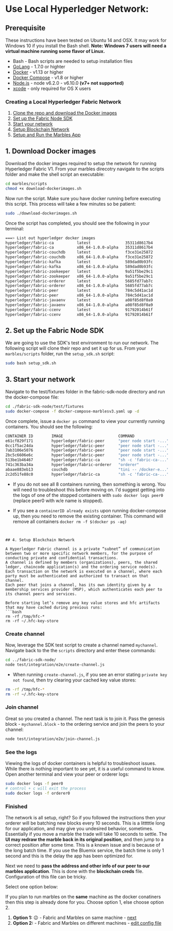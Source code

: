 # Use Local Hyperledger Network:

## Prerequisite

These instructions have been tested on Ubuntu 14 and OSX.  It may work for Windows 10 if you install the Bash shell.
**Note: Windows 7 users will need a virtual machine running some flavor of Linux.**

* Bash - Bash scripts are needed to setup installation files
* [GoLang](https://golang.org/) - 1.7.0 or highter
* [Docker](https://www.docker.com/products/overview) - v1.13 or higher
* [Docker Compose](https://docs.docker.com/compose/overview/) - v1.8 or higher
* [Node.js](https://nodejs.org/en/download/) - node v6.2.0 - v6.10.0 **(v7+ not supported)**
* [xcode](https://developer.apple.com/xcode/) - only required for OS X users


### Creating a Local Hyperledger Fabric Network

1. [Clone the repo and download the Docker images](#1-clone-the-repo-and-download-the-docker-images)
2. [Set up the Fabric Node SDK](#2-set-up-the-fabric-node-sdk)
3. [Start your network](#3-start-your-network)
4. [Setup Blockchain Network](#4-setup-blockchain-network)
5. [Setup and Run the Marbles App](#5-setup-and-run-marbles)


## 1. Download Docker images

Download the docker images required to setup the network for running Hyperledger Fabric V1.
From your marbles direcotry navigate to the scripts folder and make the shell script an executable:

```bash
cd marbles/scripts
chmod +x download-dockerimages.sh
```

Now run the script. Make sure you have docker running before executing this script. This process will take a few minutes so be patient:

```bash
sudo ./download-dockerimages.sh
```

Once the script has completed, you should see the following in your terminal:

```bash
===> List out hyperledger docker images
hyperledger/fabric-ca          latest               35311d8617b4        3 weeks ago         240 MB
hyperledger/fabric-ca          x86_64-1.0.0-alpha   35311d8617b4        3 weeks ago         240 MB
hyperledger/fabric-couchdb     latest               f3ce31e25872        3 weeks ago         1.51 GB
hyperledger/fabric-couchdb     x86_64-1.0.0-alpha   f3ce31e25872        3 weeks ago         1.51 GB
hyperledger/fabric-kafka       latest               589dad0b93fc        3 weeks ago         1.3 GB
hyperledger/fabric-kafka       x86_64-1.0.0-alpha   589dad0b93fc        3 weeks ago         1.3 GB
hyperledger/fabric-zookeeper   latest               9a51f5be29c1        3 weeks ago         1.31 GB
hyperledger/fabric-zookeeper   x86_64-1.0.0-alpha   9a51f5be29c1        3 weeks ago         1.31 GB
hyperledger/fabric-orderer     latest               5685fd77ab7c        3 weeks ago         182 MB
hyperledger/fabric-orderer     x86_64-1.0.0-alpha   5685fd77ab7c        3 weeks ago         182 MB
hyperledger/fabric-peer        latest               784c5d41ac1d        3 weeks ago         184 MB
hyperledger/fabric-peer        x86_64-1.0.0-alpha   784c5d41ac1d        3 weeks ago         184 MB
hyperledger/fabric-javaenv     latest               a08f85d8f0a9        3 weeks ago         1.42 GB
hyperledger/fabric-javaenv     x86_64-1.0.0-alpha   a08f85d8f0a9        3 weeks ago         1.42 GB
hyperledger/fabric-ccenv       latest               91792014b61f        3 weeks ago         1.29 GB
hyperledger/fabric-ccenv       x86_64-1.0.0-alpha   91792014b61f        3 weeks ago         1.29 GB
```

## 2. Set up the Fabric Node SDK

We are going to use the SDK's test environment to run our network. 
The following script will clone their repo and set it up for us. 
From your `marbles/scripts` folder, run the `setup_sdk.sh` script:
```bash
sudo bash setup_sdk.sh
```

## 3. Start your network

Navigate to the test/fixtures folder in the fabric-sdk-node directory and run the docker-compose file:

```bash
cd ./fabric-sdk-node/test/fixtures
sudo docker-compose -f docker-compose-marblesv3.yaml up -d
```

Once complete, issue a `docker ps` command to view your currently running containers. You should see the following:
```bash
CONTAINER ID        IMAGE                        COMMAND                  CREATED             STATUS                       PORTS                                            NAMES
e61cf829f171        hyperledger/fabric-peer      "peer node start -..."   3 minutes ago       Up 2 minutes        0.0.0.0:7056->7051/tcp, 0.0.0.0:7058->7053/tcp   peer1
0cc1f5ac24da        hyperledger/fabric-peer      "peer node start -..."   3 minutes ago       Up 2 minutes        0.0.0.0:8056->7051/tcp, 0.0.0.0:8058->7053/tcp   peer3
7ab3106e5076        hyperledger/fabric-peer      "peer node start -..."   3 minutes ago       Up 3 minutes        0.0.0.0:7051->7051/tcp, 0.0.0.0:7053->7053/tcp   peer0
2bc5c6606e6c        hyperledger/fabric-peer      "peer node start -..."   3 minutes ago       Up 3 minutes        0.0.0.0:8051->7051/tcp, 0.0.0.0:8053->7053/tcp   peer2
513be1b46467        hyperledger/fabric-ca        "sh -c 'fabric-ca-..."   3 minutes ago       Up 3 minutes        0.0.0.0:8054->7054/tcp                           ca_peerOrg2
741c363ba34a        hyperledger/fabric-orderer   "orderer"                3 minutes ago       Up 3 minutes        0.0.0.0:7050->7050/tcp                           orderer0
abaae883eb13        couchdb                      "tini -- /docker-e..."   3 minutes ago       Up 3 minutes        0.0.0.0:5984->5984/tcp                           couchdb
2c2d51fe88c0        hyperledger/fabric-ca        "sh -c 'fabric-ca-..."   3 minutes ago       Up 3 minutes        0.0.0.0:7054->7054/tcp                           ca_peerOrg1
```

* If you do not see all 8 containers running, then something is wrong. 
You will need to troubleshoot this before moving on. 
I'd suggest getting into the logs of one of the stopped containers with `sudo docker logs peer0` (replace peer0 with w/e name is stopped).
 
* If you see a `containerID already exists` upon running docker-compose up, then you need to remove the existing container. This command will remove all containers `docker rm -f $(docker ps -aq)`
```


## 4. Setup Blockchain Network

A Hyperledger Fabric channel is a private “subnet” of communication between two or more specific network members, for the purpose of conducting private and confidential transactions. 
A channel is defined by members (organizations), peers, the shared ledger, chaincode application(s) and the ordering service node(s). 
Each transaction on the network is executed on a channel, where each party must be authenticated and authorized to transact on that channel. 
Each peer that joins a channel, has its own identity given by a membership services provider (MSP), which authenticates each peer to its channel peers and services.

Before starting let’s remove any key value stores and hfc artifacts that may have cached during previous runs:
```bash
rm -rf /tmp/hfc-*
rm -rf ~/.hfc-key-store
```

### Create channel

Now, leverage the SDK test script to create a channel named `mychannel`. 
Navigate back to the the `scripts` directory and enter these commands: 
```bash
cd ../fabric-sdk-node/
node test/integration/e2e/create-channel.js
```

* When running `create-channel.js`, if you see an error stating `private key not found`, then try clearing your cached key value stores:
```bash
rm -rf /tmp/hfc-*
rm -rf ~/.hfc-key-store
```

### Join channel
Great so you created a channel. 
The next task is to join it. 
Pass the genesis block - `mychannel.block` - to the ordering service and join the peers to your channel: 
```bash
node test/integration/e2e/join-channel.js
```

### See the logs
Viewing the logs of docker containers is helpful to troubleshoot issues. 
While there is nothing important to see yet, it is a useful command to know. 
Open another terminal and view your peer or orderer logs: 
```bash
sudo docker logs -f peer0
# control + c will exit the process
sudo docker logs -f orderer0
```

### Finished
The network is all setup, right? 
So if you followed the instructions then your orderer will be batching new blocks every 10 seconds. 
This is a litttttle long for our application, and may give you undesired behavior, sometimes. 
Essentially if you move a marble the trade will take 10 seconds to settle. 
The **UI may redraw the marble back in its original position**, and then jump to a correct position after some time. 
This is a known issue and is because of the long batch time. 
If you use the Bluemix service, the batch time is only 1 second and this is the delay the app has been optimized for. 

Next we need to **pass the address and other info of our peer to our marbles application**. 
This is done with the **blockchain creds** file. 
Configuration of this file can be tricky. 

Select one option below:

If you plan to run marbles on the **same** machine as the docker conatiners then this step is already done for you. 
Choose option 1, else choose option 2. 

1. **Option 1:** :wink: - Fabric and Marbles on same machine -  [next](../README.md#installchaincode)
2. **Option 2:** - Fabric and Marbles on different machines - [edit config file](./config_file.md)
